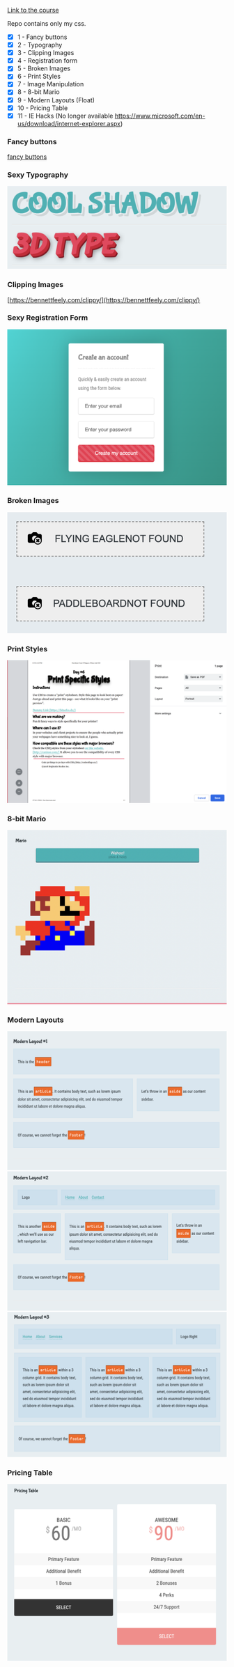 [Link to the course](https://www.udemy.com/course/learn-css-brad-hussey/)

Repo contains only my css.

- [X] 1  - Fancy buttons
- [X] 2  - Typography
- [X] 3  - Clipping Images
- [X] 4  - Registration form
- [X] 5  - Broken Images
- [X] 6  - Print Styles
- [X] 7  - Image Manipulation
- [X] 8  - 8-bit Mario
- [X] 9  - Modern Layouts (Float)
- [X] 10 - Pricing Table 
- [X] 11 - IE Hacks (No longer available https://www.microsoft.com/en-us/download/internet-explorer.aspx)

### Fancy buttons
[fancy buttons](./1%20-%20Fancy%20Buttons/Screen%20Recording%202023-04-12%20at%2009.44.26.mov)

### Sexy Typography
![typography](./2%20-%20Sexy%20Typography/Screenshot%202023-04-12%20at%2009.43.49.png)

### Clipping Images
[https://bennettfeely.com/clippy/](https://bennettfeely.com/clippy/)

### Sexy Registration Form
![registration form](./4%20-%20Sexy%20Registration%20Form/Screenshot%202023-04-13%20at%2019.33.03.png)

### Broken Images
![broken image](./5%20-%20Useful%20Broken%20Images/Screenshot%202023-04-13%20at%2020.14.05.png)

### Print Styles
![print styles](./6%20-%20Print%20Styles/Screenshot%202023-04-13%20at%2020.25.50.png)

### 8-bit Mario
![8-bit Mario](./8%20-%208-bit%20Mario/Screenshot%202023-04-14%20at%2009.31.32.png)

### Modern Layouts
![modern layout 1](./9%20-%20Modern%20Layouts/Screenshot%202023-04-14%20at%2015.08.51.png)
![modern layout 2](./9%20-%20Modern%20Layouts/Screenshot%202023-04-14%20at%2015.08.58.png)
![modern layout 3](./9%20-%20Modern%20Layouts/Screenshot%202023-04-14%20at%2015.09.08.png)

### Pricing Table
![pricing table](./10%20-%20Pricing%20Table/Screenshot%202023-04-14%20at%2016.12.40.png)

